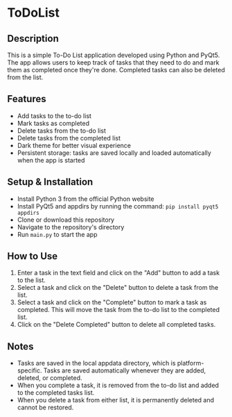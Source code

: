 # ToDoList

## Description

This is a simple To-Do List application developed using Python and PyQt5. The app allows users to keep track of tasks that they need to do and mark them as completed once they're done. Completed tasks can also be deleted from the list.

## Features

- Add tasks to the to-do list
- Mark tasks as completed
- Delete tasks from the to-do list
- Delete tasks from the completed list
- Dark theme for better visual experience
- Persistent storage: tasks are saved locally and loaded automatically when the app is started

## Setup & Installation

- Install Python 3 from the official Python website
- Install PyQt5 and appdirs by running the command: `pip install pyqt5 appdirs`
- Clone or download this repository
- Navigate to the repository's directory
- Run `main.py` to start the app

## How to Use

1. Enter a task in the text field and click on the "Add" button to add a task to the list.
2. Select a task and click on the "Delete" button to delete a task from the list.
3. Select a task and click on the "Complete" button to mark a task as completed. This will move the task from the to-do list to the completed list.
4. Click on the "Delete Completed" button to delete all completed tasks.

## Notes

- Tasks are saved in the local appdata directory, which is platform-specific. Tasks are saved automatically whenever they are added, deleted, or completed.
- When you complete a task, it is removed from the to-do list and added to the completed tasks list.
- When you delete a task from either list, it is permanently deleted and cannot be restored.
